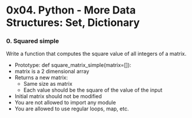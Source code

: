 # 0x04. Python - More Data Structures: Set, Dictionary

### 0. Squared simple
Write a function that computes the square value of all integers of a matrix.
- Prototype: def square_matrix_simple(matrix=[]):
- matrix is a 2 dimensional array
- Returns a new matrix:
    - Same size as matrix
    - Each value should be the square of the value of the input
- Initial matrix should not be modified
- You are not allowed to import any module
- You are allowed to use regular loops, map, etc.